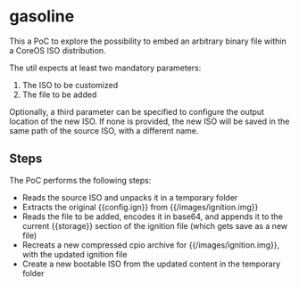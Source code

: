 # gasoline
This a PoC to explore the possibility to embed an arbitrary binary file within a CoreOS ISO distribution.

The util expects at least two mandatory parameters:
1) The ISO to be customized
2) The file to be added

Optionally, a third parameter can be specified to configure the output location of the new ISO. If none is provided, the new ISO will be saved in the same path of the source ISO, with a different name.

## Steps

The PoC performs the following steps:

- Reads the source ISO and unpacks it in a temporary folder
- Extracts the original {{config.ign}} from {{/images/ignition.img}}
- Reads the file to be added, encodes it in base64, and appends it to the current {{storage}} section of the ignition file (which gets save as a new file)
- Recreats a new compressed cpio archive for {{/images/ignition.img}}, with the updated ignition file
- Create a new bootable ISO from the updated content in the temporary folder
